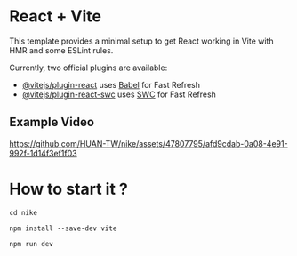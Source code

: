 # React + Vite

This template provides a minimal setup to get React working in Vite with HMR and some ESLint rules.

Currently, two official plugins are available:

- [@vitejs/plugin-react](https://github.com/vitejs/vite-plugin-react/blob/main/packages/plugin-react/README.md) uses [Babel](https://babeljs.io/) for Fast Refresh
- [@vitejs/plugin-react-swc](https://github.com/vitejs/vite-plugin-react-swc) uses [SWC](https://swc.rs/) for Fast Refresh


## Example Video

https://github.com/HUAN-TW/nike/assets/47807795/afd9cdab-0a08-4e91-992f-1d14f3ef1f03




# How to start it ?

```
cd nike
```

```
npm install --save-dev vite
```

```
npm run dev
```
